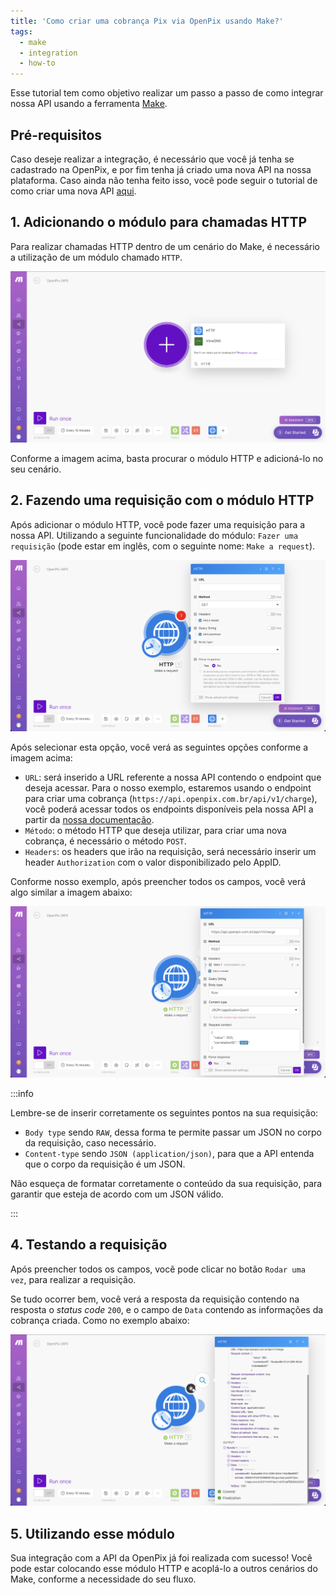 ```yaml
---
title: 'Como criar uma cobrança Pix via OpenPix usando Make?'
tags:
  - make
  - integration
  - how-to
---
```


Esse tutorial tem como objetivo realizar um passo a passo de como integrar nossa API
usando a ferramenta [Make](https://make.com/).

## Pré-requisitos

Caso deseje realizar a integração, é necessário que você já tenha se cadastrado na OpenPix,
e por fim tenha já criado uma nova API na nossa plataforma. Caso ainda não tenha feito isso,
você pode seguir o tutorial de como criar uma nova API [aqui](../../apis/getting-started-api.md).

## 1. Adicionando o módulo para chamadas HTTP

Para realizar chamadas HTTP dentro de um cenário do Make, é necessário a utilização de um módulo
chamado `HTTP`.

![Adicionando módulo HTTP no cenário Make](./__assets__/make-add-http-module.png)

Conforme a imagem acima, basta procurar o módulo HTTP e adicioná-lo no seu cenário.

## 2. Fazendo uma requisição com o módulo HTTP

Após adicionar o módulo HTTP, você pode fazer uma requisição para a nossa API. Utilizando a seguinte
funcionalidade do módulo: `Fazer uma requisição` (pode estar em inglês, com o seguinte nome: `Make a request`).

![Fazendo uma requisição](./__assets__/make-make-a-request.png)

Após selecionar esta opção, você verá as seguintes opções conforme a imagem acima:

- `URL`: será inserido a URL referente a nossa API contendo o endpoint que deseja acessar.
  Para o nosso exemplo, estaremos usando o endpoint para criar uma cobrança (`https://api.openpix.com.br/api/v1/charge`),
  você poderá acessar todos os endpoints disponíveis pela nossa API a partir da [nossa documentação](https://developers.openpix.com.br/api).
- `Método`: o método HTTP que deseja utilizar, para criar uma nova cobrança, é necessário o método `POST`.
- `Headers`: os headers que irão na requisição, será necessário inserir um header `Authorization` com o valor disponibilizado pelo AppID.

Conforme nosso exemplo, após preencher todos os campos, você verá algo similar a imagem abaixo:

![Campo de requisições preenchidos](./__assets__/make-make-a-request-filled.png)

:::info

Lembre-se de inserir corretamente os seguintes pontos na sua requisição:

- `Body type` sendo `RAW`, dessa forma te permite passar um JSON no corpo da requisição, caso necessário.
- `Content-type` sendo `JSON (application/json)`, para que a API entenda que o corpo da requisição é um JSON.

Não esqueça de formatar corretamente o conteúdo da sua requisição, para garantir que esteja de acordo com um JSON
válido.

:::

## 4. Testando a requisição

Após preencher todos os campos, você pode clicar no botão `Rodar uma vez`, para realizar a requisição.

Se tudo ocorrer bem, você verá a resposta da requisição contendo na resposta o _status code_ `200`, e o campo
de `Data` contendo as informações da cobrança criada. Como no exemplo abaixo:

![Requisição HTTP feita com sucesso](./__assets__/make-request-done.png)

## 5. Utilizando esse módulo

Sua integração com a API da OpenPix já foi realizada com sucesso! Você pode estar colocando esse módulo
HTTP e acoplá-lo a outros cenários do Make, conforme a necessidade do seu fluxo.
